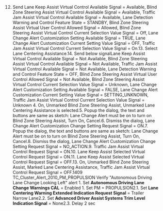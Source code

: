 12. Send Lane Keep Assist Virtual Control Available Signal = Available, Blind Zone Steering Assist Virtual Control Available Signal = Available, Traffic Jam Assist Virtual Control Available Signal = Available, Lane Detection Warning and Control Feature State = STANDBY, Blind Zone Steering Assist Virtual User Control Allowed Signal = Allowed, Blind Zone Steering Assist Virtual Control Current Selection Value Signal = Off, Lane Change Alert Customization Setting Available Signal = TRUE, Lane Change Alert Customization Current Setting Value Signal = OFF, Traffic Jam Assist Virtual Control Current Selection Value Signal = On.13. Select Lane Centering Assistance.14. Send below signalLane Keep Assist Virtual Control Available Signal = Not Available, Blind Zone Steering Assist Virtual Control Available Signal = Not Available, Traffic Jam Assist Virtual Control Available Signal = Not Available, Lane Detection Warning and Control Feature State = OFF, Blind Zone Steering Assist Virtual User Control Allowed Signal = Not Available, Blind Zone Steering Assist Virtual Control Current Selection Value Signal = Unknown, Lane Change Alert Customization Setting Available Signal = FALSE, Lane Change Alert Customization Current Setting Value Signal = SETTING_UNKNOWN, Traffic Jam Assist Virtual Control Current Selection Value Signal = Unknown 4. On, Unmarked Blind Zone Steering Assist, Unmarked Lane Centering Assistance is selected.5. Popup the dialog, the text and buttons are same as sketch: Lane Change Alert must be on to turn on Blind Zone Steering Assist, Turn On, Cancel.6. Dismiss the dialog, Lane Change Alert Customization Change Setting Request Signal = ON.7. Popup the dialog, the text and buttons are same as sketch: Lane Change Alert must be on to turn on Blind Zone Steering Assist, Turn On, Cancel.8. Dismiss the dialog, Lane Change Alert Customization Change Setting Request Signal = NO_ACTION.9. Traffic Jam Assist Virtual Control Request Signal = ON.10. Lane Keep Assist Selected Virtual Control Request Signal = ON.11. Lane Keep Assist Selected Virtual Control Request Signal = OFF.13. On, Unmarked Blind Zone Steering Assist, Marked Lane Centering Assistance, Traffic Jam Assist Virtual Control Request Signal = OFF.1409 TC_Cluster_Alert_2010_PM_PROPULSION Verify "Autonomous Driving Lane Change Looking Left" alert 1. Set **Autonomous Driving Lane Change Warnings CAL** = Enabled 1. Set PM = PROPULSION2.1. Set **Lane Centering Warning Extended Indication Request Signal** = Trailer Narrow Lane2.2. Set **Advanced Driver Assist Systems Trim Level Indication Signal** = None2.3. Delay 2 sec
